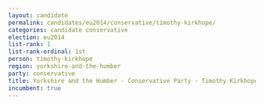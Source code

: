 ```yaml
---
layout: candidate
permalink: candidates/eu2014/conservative/timothy-kirkhope/
categories: candidate conservative
election: eu2014
list-rank: 1
list-rank-ordinal: 1st
person: timothy-kirkhope
region: yorkshire-and-the-humber
party: conservative
title: Yorkshire and the Humber - Conservative Party - Timothy Kirkhope
incumbent: true
---
```

